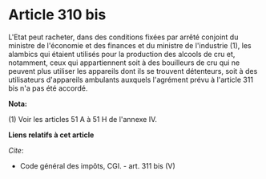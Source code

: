 # Article 310 bis

L'Etat peut racheter, dans des conditions fixées par arrêté conjoint du ministre de l'économie et des finances et du ministre
de l'industrie (1), les alambics qui étaient utilisés pour la production des alcools de cru et, notamment, ceux qui
appartiennent soit à des bouilleurs de cru qui ne peuvent plus utiliser les appareils dont ils se trouvent détenteurs, soit à
des utilisateurs d'appareils ambulants auxquels l'agrément prévu à l'article 311 bis n'a pas été accordé.

**Nota:**

(1) Voir les articles 51 A à 51 H de l'annexe IV.

**Liens relatifs à cet article**

_Cite_:

  - Code général des impôts, CGI. - art. 311 bis (V)
